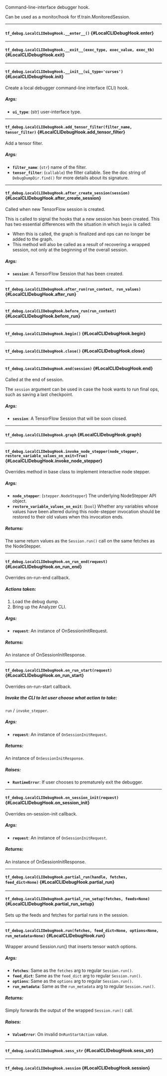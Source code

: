 Command-line-interface debugger hook.

Can be used as a monitor/hook for tf.train.MonitoredSession.
- - -

#### `tf_debug.LocalCLIDebugHook.__enter__()` {#LocalCLIDebugHook.__enter__}




- - -

#### `tf_debug.LocalCLIDebugHook.__exit__(exec_type, exec_value, exec_tb)` {#LocalCLIDebugHook.__exit__}




- - -

#### `tf_debug.LocalCLIDebugHook.__init__(ui_type='curses')` {#LocalCLIDebugHook.__init__}

Create a local debugger command-line interface (CLI) hook.

##### Args:


*  <b>`ui_type`</b>: (str) user-interface type.


- - -

#### `tf_debug.LocalCLIDebugHook.add_tensor_filter(filter_name, tensor_filter)` {#LocalCLIDebugHook.add_tensor_filter}

Add a tensor filter.

##### Args:


*  <b>`filter_name`</b>: (`str`) name of the filter.
*  <b>`tensor_filter`</b>: (`callable`) the filter callable. See the doc string of
    `DebugDumpDir.find()` for more details about its signature.


- - -

#### `tf_debug.LocalCLIDebugHook.after_create_session(session)` {#LocalCLIDebugHook.after_create_session}

Called when new TensorFlow session is created.

This is called to signal the hooks that a new session has been created. This
has two essential differences with the situation in which `begin` is called:

* When this is called, the graph is finalized and ops can no longer be added
    to the graph.
* This method will also be called as a result of recovering a wrapped
    session, not only at the beginning of the overall session.

##### Args:


*  <b>`session`</b>: A TensorFlow Session that has been created.


- - -

#### `tf_debug.LocalCLIDebugHook.after_run(run_context, run_values)` {#LocalCLIDebugHook.after_run}




- - -

#### `tf_debug.LocalCLIDebugHook.before_run(run_context)` {#LocalCLIDebugHook.before_run}




- - -

#### `tf_debug.LocalCLIDebugHook.begin()` {#LocalCLIDebugHook.begin}




- - -

#### `tf_debug.LocalCLIDebugHook.close()` {#LocalCLIDebugHook.close}




- - -

#### `tf_debug.LocalCLIDebugHook.end(session)` {#LocalCLIDebugHook.end}

Called at the end of session.

The `session` argument can be used in case the hook wants to run final ops,
such as saving a last checkpoint.

##### Args:


*  <b>`session`</b>: A TensorFlow Session that will be soon closed.


- - -

#### `tf_debug.LocalCLIDebugHook.graph` {#LocalCLIDebugHook.graph}




- - -

#### `tf_debug.LocalCLIDebugHook.invoke_node_stepper(node_stepper, restore_variable_values_on_exit=True)` {#LocalCLIDebugHook.invoke_node_stepper}

Overrides method in base class to implement interactive node stepper.

##### Args:


*  <b>`node_stepper`</b>: (`stepper.NodeStepper`) The underlying NodeStepper API
    object.
*  <b>`restore_variable_values_on_exit`</b>: (`bool`) Whether any variables whose
    values have been altered during this node-stepper invocation should be
    restored to their old values when this invocation ends.

##### Returns:

  The same return values as the `Session.run()` call on the same fetches as
    the NodeStepper.


- - -

#### `tf_debug.LocalCLIDebugHook.on_run_end(request)` {#LocalCLIDebugHook.on_run_end}

Overrides on-run-end callback.

##### Actions taken:

  1) Load the debug dump.
  2) Bring up the Analyzer CLI.

##### Args:


*  <b>`request`</b>: An instance of OnSessionInitRequest.

##### Returns:

  An instance of OnSessionInitResponse.


- - -

#### `tf_debug.LocalCLIDebugHook.on_run_start(request)` {#LocalCLIDebugHook.on_run_start}

Overrides on-run-start callback.

##### Invoke the CLI to let user choose what action to take:

  `run` / `invoke_stepper`.

##### Args:


*  <b>`request`</b>: An instance of `OnSessionInitRequest`.

##### Returns:

  An instance of `OnSessionInitResponse`.

##### Raises:


*  <b>`RuntimeError`</b>: If user chooses to prematurely exit the debugger.


- - -

#### `tf_debug.LocalCLIDebugHook.on_session_init(request)` {#LocalCLIDebugHook.on_session_init}

Overrides on-session-init callback.

##### Args:


*  <b>`request`</b>: An instance of `OnSessionInitRequest`.

##### Returns:

  An instance of OnSessionInitResponse.


- - -

#### `tf_debug.LocalCLIDebugHook.partial_run(handle, fetches, feed_dict=None)` {#LocalCLIDebugHook.partial_run}




- - -

#### `tf_debug.LocalCLIDebugHook.partial_run_setup(fetches, feeds=None)` {#LocalCLIDebugHook.partial_run_setup}

Sets up the feeds and fetches for partial runs in the session.


- - -

#### `tf_debug.LocalCLIDebugHook.run(fetches, feed_dict=None, options=None, run_metadata=None)` {#LocalCLIDebugHook.run}

Wrapper around Session.run() that inserts tensor watch options.

##### Args:


*  <b>`fetches`</b>: Same as the `fetches` arg to regular `Session.run()`.
*  <b>`feed_dict`</b>: Same as the `feed_dict` arg to regular `Session.run()`.
*  <b>`options`</b>: Same as the `options` arg to regular `Session.run()`.
*  <b>`run_metadata`</b>: Same as the `run_metadata` arg to regular `Session.run()`.

##### Returns:

  Simply forwards the output of the wrapped `Session.run()` call.

##### Raises:


*  <b>`ValueError`</b>: On invalid `OnRunStartAction` value.


- - -

#### `tf_debug.LocalCLIDebugHook.sess_str` {#LocalCLIDebugHook.sess_str}




- - -

#### `tf_debug.LocalCLIDebugHook.session` {#LocalCLIDebugHook.session}




